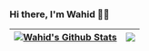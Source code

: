 ### Hi there, I'm Wahid 👋🏻
| <a href="https://github.com/anuraghazra/github-readme-stats"><img align="center" src="https://github-readme-stats.vercel.app/api?username=wahidulalamriyad&show_icons=true&include_all_commits=true&hide_border=true" alt="Wahid's Github Stats" /></a> | <a href="https://github.com/anuraghazra/github-readme-stats"><img align="center" src="https://github-readme-stats.vercel.app/api/top-langs/?username=wahidulalamriyad&layout=compact&hide=jupyter%20notebook&hide_border=true" /></a> |
| ------------- | ------------- |

<!-- [![Wahid's Github Stats](https://github-readme-stats.vercel.app/api?username=wahidulalamriyad&count_private=true&show_icons=true&theme=default&hide_rank=false)](https://github.com/anuraghazra/github-readme-stats)

![Top Langs](https://github-readme-stats.vercel.app/api/top-langs/?username=wahidulalamriyad&layout=compact&hide=jupyter%20notebook) -->
